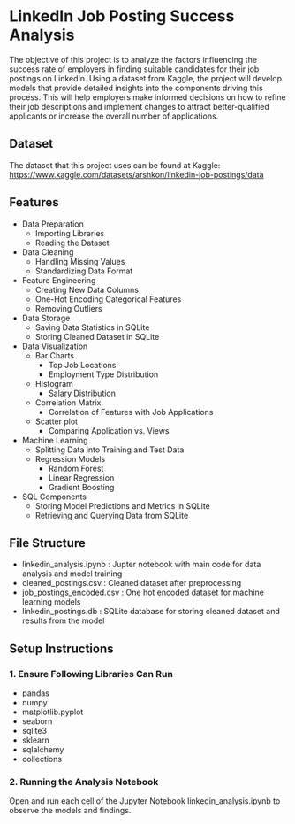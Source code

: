 # LinkedIn Job Posting Success Analysis
The objective of this project is to analyze the factors influencing the success rate of employers in finding suitable candidates for their job postings on LinkedIn. Using a dataset from Kaggle, the project will develop models that provide detailed insights into the components driving this process. This will help employers make informed decisions on how to refine their job descriptions and implement changes to attract better-qualified applicants or increase the overall number of applications.

## Dataset 
The dataset that this project uses can be found at Kaggle: https://www.kaggle.com/datasets/arshkon/linkedin-job-postings/data

## Features 
- Data Preparation
   - Importing Libraries
   - Reading the Dataset
- Data Cleaning
   - Handling Missing Values
   - Standardizing Data Format
- Feature Engineering
   - Creating New Data Columns
   - One-Hot Encoding Categorical Features
   - Removing Outliers
- Data Storage
   - Saving Data Statistics in SQLite
   - Storing Cleaned Dataset in SQLite
- Data Visualization
   -  Bar Charts
      - Top Job Locations
      - Employment Type Distribution
   -  Histogram
      - Salary Distribution   
   -  Correlation Matrix
      - Correlation of Features with Job Applications    
   -  Scatter plot
      - Comparing Application vs. Views    
- Machine Learning
   - Splitting Data into Training and Test Data
   - Regression Models
     - Random Forest
     - Linear Regression
     - Gradient Boosting    
- SQL Components
   - Storing Model Predictions and Metrics in SQLite
   - Retrieving and Querying Data from SQLite

## File Structure 
- linkedin_analysis.ipynb : Jupter notebook with main code for data analysis and model training
- cleaned_postings.csv : Cleaned dataset after preprocessing
- job_postings_encoded.csv : One hot encoded dataset for machine learning models
- linkedin_postings.db : SQLite database for storing cleaned dataset and results from the model

## Setup Instructions

### 1. Ensure Following Libraries Can Run 
  - pandas
  - numpy
  - matplotlib.pyplot
  - seaborn
  - sqlite3
  - sklearn
  - sqlalchemy
  - collections

### 2. Running the Analysis Notebook 
Open and run each cell of the Jupyter Notebook linkedin_analysis.ipynb to observe the models and findings. 

